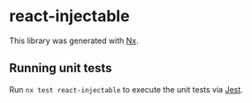 # react-injectable

This library was generated with [Nx](https://nx.dev).

## Running unit tests

Run `nx test react-injectable` to execute the unit tests via [Jest](https://jestjs.io).
